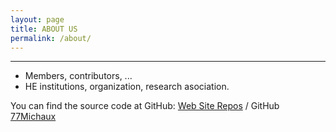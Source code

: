 ```yaml
---
layout: page
title: ABOUT US
permalink: /about/
---
```


---
- Members, contributors, ...
- HE institutions, organization, research asociation.

You can find the source code at GitHub:
[Web Site Repos][website_repos] / GitHub [77Michaux](https://github.com/77Michaux)


[website_repos]: https://github.com/77Michaux/77Michaux.github.io
